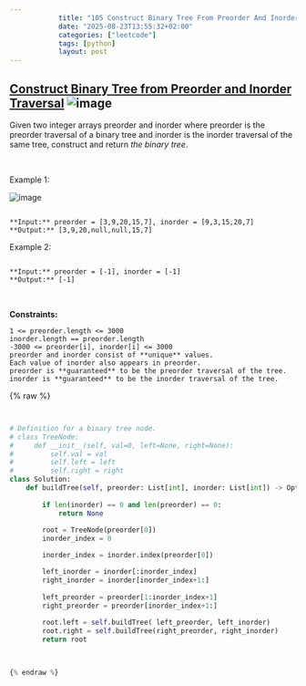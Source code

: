 ```yaml
---
            title: "105 Construct Binary Tree From Preorder And Inorder Traversal"
            date: "2025-08-23T13:55:32+02:00"
            categories: ["leetcode"]
            tags: [python]
            layout: post
---
```

            
## [Construct Binary Tree from Preorder and Inorder Traversal](https://leetcode.com/problems/construct-binary-tree-from-preorder-and-inorder-traversal) ![image](https://img.shields.io/badge/Difficulty-Medium-orange)

Given two integer arrays preorder and inorder where preorder is the preorder traversal of a binary tree and inorder is the inorder traversal of the same tree, construct and return *the binary tree*.

 

Example 1:

![image](https://assets.leetcode.com/uploads/2021/02/19/tree.jpg)
```

**Input:** preorder = [3,9,20,15,7], inorder = [9,3,15,20,7]
**Output:** [3,9,20,null,null,15,7]

```

Example 2:

```

**Input:** preorder = [-1], inorder = [-1]
**Output:** [-1]

```

 

**Constraints:**

	1 <= preorder.length <= 3000
	inorder.length == preorder.length
	-3000 <= preorder[i], inorder[i] <= 3000
	preorder and inorder consist of **unique** values.
	Each value of inorder also appears in preorder.
	preorder is **guaranteed** to be the preorder traversal of the tree.
	inorder is **guaranteed** to be the inorder traversal of the tree.

{% raw %}


```python


# Definition for a binary tree node.
# class TreeNode:
#     def __init__(self, val=0, left=None, right=None):
#         self.val = val
#         self.left = left
#         self.right = right
class Solution:
    def buildTree(self, preorder: List[int], inorder: List[int]) -> Optional[TreeNode]:
        
        if len(inorder) == 0 and len(preorder) == 0:
            return None
        
        root = TreeNode(preorder[0])
        inorder_index = 0

        inorder_index = inorder.index(preorder[0])

        left_inorder = inorder[:inorder_index]
        right_inorder = inorder[inorder_index+1:]
       
        left_preorder = preorder[1:inorder_index+1]
        right_preorder = preorder[inorder_index+1:]
        
        root.left = self.buildTree( left_preorder, left_inorder)
        root.right = self.buildTree(right_preorder, right_inorder)
        return root
        


{% endraw %}
```

